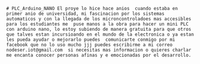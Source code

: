 `# PLC_Arduino_NANO
El proye lo hice hace anios  cuando estaba en primer anio de universidad, mi fascinacion por los sistemas automaticos y con la llegada de los microncontroladoes mas accesibles para los estudiantes me  puse manos a la obra para hacer un mini PLC con arduino nano, lo estoy subiendo de manera gratuita para que otros que talves estan incursioando en el mundo de la electronica o ya estan les pueda ayudar o mejorarlo puedes  comunicarte conmigo por mi facebook que no lo uso mucho jjj puedes escribirme a mi correo nodeser.iot@gmail.com  si necesitas mas informacion o quieres charlar me encanta conocer personas afinas y e emocionadas por el desarrollo.`

